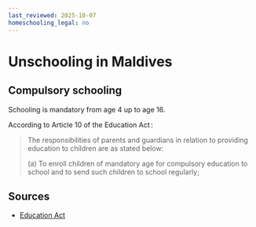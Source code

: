 ```yaml
---
last_reviewed: 2025-10-07
homeschooling_legal: no
---
```

# Unschooling in Maldives

## Compulsory schooling

Schooling is mandatory from age 4 up to age 16.

According to Article 10 of the Education Act :

> The responsibilities of parents and guardians in relation to providing education to children are as stated below:
> 
> (a) To enroll children of mandatory age for compulsory
> education to school and to send such children to school
> regularly;


## Sources

- [Education Act](https://www.moe.gov.mv/storage/files/resources/English_translation_of_Education_Act.pdf#:~:text=14,education%20to%20children%20of%20the)

